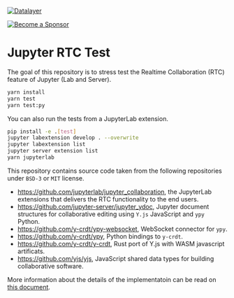 [![Datalayer](https://assets.datalayer.design/datalayer-25.svg)](https://datalayer.io)

[![Become a Sponsor](https://img.shields.io/static/v1?label=Become%20a%20Sponsor&message=%E2%9D%A4&logo=GitHub&style=flat&color=1ABC9C)](https://github.com/sponsors/datalayer)

# Jupyter RTC Test

The goal of this repository is to stress test the Realtime Collaboration (RTC) feature of Jupyter (Lab and Server).

```bash
yarn install
yarn test
yarn test:py
```

You can also run the tests from a JupyterLab extension.

```bash
pip install -e .[test]
jupyter labextension develop . --overwrite
jupyter labextension list
jupyter server extension list
yarn jupyterlab
```

This repository contains source code taken from the following repositories under `BSD-3` or `MIT` license.

- https://github.com/jupyterlab/jupyter_collaboration, the JupyterLab extensions that delivers the RTC functionality to the end users.
- https://github.com/jupyter-server/jupyter_ydoc, Jupyter document structures for collaborative editing using `Y.js` JavaScript and `ypy` Python.
- https://github.com/y-crdt/ypy-websocket, WebSocket connector for `ypy`.
- https://github.com/y-crdt/ypy, Python bindings to `y-crdt`.
- https://github.com/y-crdt/y-crdt, Rust port of Y.js with WASM javascript artificats.
- https://github.com/yjs/yjs, JavaScript shared data types for building collaborative software.

More information about the details of the implementatoin can be read on [this document](https://github.com/datalayer/jupyter-rtc-test/blob/main/docs/README.md).
